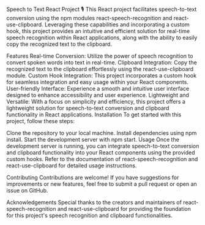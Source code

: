 Speech to Text React Project 🎙️
This React project facilitates speech-to-text conversion using the npm modules react-speech-recognition and react-use-clipboard. Leveraging these capabilities and incorporating a custom hook, this project provides an intuitive and efficient solution for real-time speech recognition within React applications, along with the ability to easily copy the recognized text to the clipboard.

Features
Real-time Conversion: Utilize the power of speech recognition to convert spoken words into text in real-time.
Clipboard Integration: Copy the recognized text to the clipboard effortlessly using the react-use-clipboard module.
Custom Hook Integration: This project incorporates a custom hook for seamless integration and easy usage within your React components.
User-friendly Interface: Experience a smooth and intuitive user interface designed to enhance accessibility and user experience.
Lightweight and Versatile: With a focus on simplicity and efficiency, this project offers a lightweight solution for speech-to-text conversion and clipboard functionality in React applications.
Installation
To get started with this project, follow these steps:

Clone the repository to your local machine.
Install dependencies using npm install.
Start the development server with npm start.
Usage
Once the development server is running, you can integrate speech-to-text conversion and clipboard functionality into your React components using the provided custom hooks. Refer to the documentation of react-speech-recognition and react-use-clipboard for detailed usage instructions.

Contributing
Contributions are welcome! If you have suggestions for improvements or new features, feel free to submit a pull request or open an issue on GitHub.

Acknowledgements
Special thanks to the creators and maintainers of react-speech-recognition and react-use-clipboard for providing the foundation for this project's speech recognition and clipboard functionalities.
